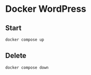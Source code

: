 # Docker WordPress

## Start

```sh
docker compose up
```

## Delete

```sh
docker compose down
```
